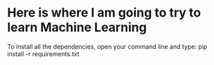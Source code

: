 # Here is where I am going to try to learn Machine Learning
To install all the dependencies, open your command line and type:
	pip install -r requirements.txt
